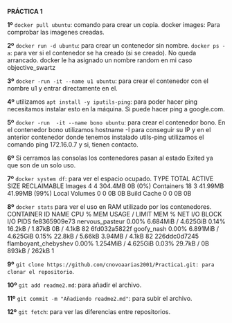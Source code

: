 **PRÁCTICA 1**
	
**1º** `docker pull ubuntu`: comando para crear un copia.
   docker images: Para comprobar las imagenes creadas.
   
**2º** `docker run -d ubuntu`: para crear un contenedor sin nombre.
   `docker ps -a`: para ver si el contenedor se ha creado (si se creado). No queda arrancado.
   docker le ha asignado un nombre random en mi caso objective_swartz
   
**3º** `docker -run -it --name u1 ubuntu`: para crear el contenedor con el nombre u1 y entrar directamente en el.
   
**4º** utilizamos `apt install -y iputils-ping`: para poder hacer ping necesitamos instalar esto en la máquina. Si puede hacer ping a google.com.

**5º** `docker -run  -it --name bono ubuntu`: para crear el contenedor bono.
   En el contenedor bono utilizamos hostname -I para conseguir su IP y en el anterior contenedor donde tenemos instalado utils-ping utilizamos el comando ping 172.16.0.7 y si, tienen contacto.

**6º** Si cerramos las consolas los contenedores pasan al estado Exited ya que son de un solo uso.

**7º** `docker system df`: para ver el espacio ocupado.
TYPE            TOTAL     ACTIVE    SIZE      RECLAIMABLE
Images          4         4         304.4MB   0B (0%)
Containers      18        3         41.99MB   41.99MB (99%)
Local Volumes   0         0         0B        0B
Build Cache     0         0         0B        0B

**8º** `docker stats` para ver el uso en RAM utilizado por los contenedores.
CONTAINER ID   NAME                   CPU %     MEM USAGE / LIMIT     MEM %     NET I/O           BLOCK I/O        PIDS
fe8365909e73   nervous_pasteur        0.00%     6.684MiB / 4.625GiB   0.14%     16.2kB / 1.87kB   0B / 4.1kB       82
6fd032a5822f   goofy_nash             0.00%     6.891MiB / 4.625GiB   0.15%     22.8kB / 5.66kB   3.94MB / 4.1kB   82
226ddc0d7245   flamboyant_chebyshev   0.00%     1.254MiB / 4.625GiB   0.03%     29.7kB / 0B       893kB / 262kB    1

**9º** `git clone https://github.com/cnovoaarias2001/Practica1.git: para clonar el repositorio`.

**10º** `git add readme2.md`: para añadir el archivo.

**11º** `git commit -m "Añadiendo readme2.md"`: para subir el archivo.

**12º** `git fetch`: para ver las diferencias entre repositorios.

